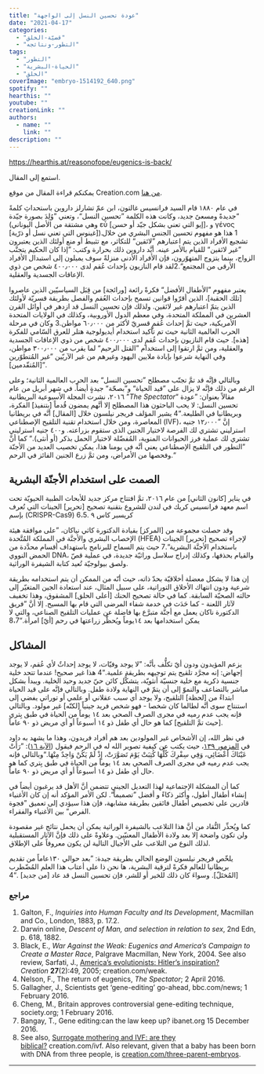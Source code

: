 ```yaml
---
title: "عودة تحسين النسل إلى الواجهة"
date: "2021-04-17"
categories: 
  - "قضيّة-الخلق"
  - "التطور-ونتائجه"
tags: 
  - "التطور"
  - "الحياة-البشرية"
  - "الخلق"
coverImage: "embryo-1514192_640.png"
spotify: ""
hearthis: ""
youtube: ""
creationLink: ""
authors:
  - name: ""
    link: ""
description: ""
---
```


https://hearthis.at/reasonofope/eugenics-is-back/

استمع إلى المقال.

يمكنكم قراءة المقال من موقع Creation.com [من هنا](https://creation.com/عودة-تحسين-النسل-إلى-الواجهة).

في عام ١٨٨٠ قام السيد فرانسيس غالتون، ابن عمّ تشارلز داروين باستحداثِ كلمةً جديدةً ومسعىً جديد، وكانت هذه الكلمة ”تحسين النسل“، وتعني ”وُلِدَ بصورة جيّدة“ (وهي مشتقة من الأصل اليوناني εὖ \[إيو التي تعني بشكل جيّد أو حسن\]، و γένος \[غينوس التي تعني نسل أو ذرّية\]).1 هذا هو مفهوم تحسين الجنس البشري من خلال تشجيع الأفراد الذين يتم اعتبارهم ”لائقين“ للتكاثر، مع تثبيط أو منع أولئك الذين يعتبرون ”غير لائقين“ للقيام بالأمر عينه. أيَّد داروين ذلك بحرارة وكتب: ”إذا كان الحكيم يتجنَّب الزواج، بينما يتزوج المتهوّرون، فإن الأفراد الأدنى منزلةً سوف يميلون إلى استبدال الأفراد الأرقى من المجتمع“.2لقد قام النازيون بإحداث عُقم لدى ٤٠٠٫٠٠٠ شخص من ذوي الإعاقات الجسدية والعقلية. 

يعتبر مفهوم ”الأطفال الأفضل“ فكرةً رائعة \[ورائجة\] من قِبَل السياسيّين الذين عاصروا \[تلك الحقبة\]، الذين أقرّوا قوانين تسمح بإحداث العُقم والفصل بطريقة قسريّة لأولئك الذين يتمّ اعتبارهم غير لائقين. ولذلك فإن تحسين النسل قد ازدهر في أوائل القرن العشرين في المملكة المتحدة، وفي معظم الدول الأوروبية، وكذلك في الولايات المتحدة الأمريكية، حيث تمَّ إحداث عُقمٍ قسريّ لأكثر من ٦٠٫٠٠٠ مواطن.3 وكان في مرحلة الحرب العالمية الثانية حيث تم تأكيد استخدام أيديولوجية هتلر للعرق السّامي للفكرة \[هذه\]. حيث قام النازيون بإحداث عُقمٍ لدى ٤٠٠٫٠٠٠ شخص من ذوي الإعاقات الجسدية والعقلية، ومن ثمَّ ارتقوا إلى استخدام ”القتل الرحيم“ لما يقرب من ٣٠٠٫٠٠٠ مواطن، وفي النهاية شرعوا بإبادة ملايين اليهود وغيرهم من غير الآريّين ”غير المُتطوّرين \[المُتقّدمين\]“.

وبالتالي فإنَّه قد تمَّ تجنّب مصطلح ”تحسين النسل“ بعد الحرب العالمية الثانية؛ وعلى الرغم من ذلك فإنَّه لا يزال على ”قيد الحياة“ و”بصحّة“ جيدةٍ أيضاً. في شهر أبريل من عام ٢٠١٦، نشرت المجلة الأسبوعية البريطانية ”_The Spectator_“ مقالاً بعنوان: ”عودة تحسين النسل: لا يحب الباحثون هذا المصطلح إلا أنَّهم يمضون قُدماً \[بتنفيذ\] الفكرة، وبريطانيا في الطليعة.“4 يشير المؤلف فريجر نيلسون خلال \[المقال\] أنَّه في بريطانيا المعاصرة، ومن خلال استخدام تقنية التلقيح الإصطناعي (IVF)، إنَّ ”١٢٫٠٠٠ جنيه استرليني تشتري لك الفرصة لاختيار الجنين الذي ستقوم بزراعته. و٤٠٠ جنيه استرليني تشتري لك عملية فرز الحيوانات المنوية، المُفضّلة لاختيار الحمل بذكر (أو أنثى).“ كما أنَّ ”التطور في التلقيح الإصطناعي يعني أنَّه في يومنا هذا، يمكن تخصيب العديد من الأجنّة وفحصها من الأمراض، ومن ثمَّ زرع الجنين الفائز في الرحم.“

## الصمت على استخدام الأجنّة البشرية

في يناير \[كانون الثاني\] من عام ٢٠١٦، تمَّ افتتاح مركز جديد للأبحاث الطبية الحيويّة تحت اسم معهد فرانسيس كريك في لندن للشروع بتقنية تصحيح \[تحرير\] الجينات التي تُعرف بإسم (CRISPR-Cas9) كريسبر كاس ٩ .6،5

وقد حصلت مجموعة من \[المركز\] بقيادة الدكتورة كاثي نياكان، ”على موافقة هيئة الإخصاب البشري والأجنَّة في المملكة المُتَّحدة (HFEA) لإجراء تصحيح \[تحرير\] الجينات باستخدام الأجنَّة البشرية“.7 حيث يتم السماح للبرنامج باستهداف أقسام محدَّدة من الحمض النووي DNA، والقيام بحذفها، وكذلك إدراج سلاسل وراثيّة جديدة، في عملية قصّ ولصق بيولوجيّة تُعيد كتابة الشيفرة الوراثية.

إن هذا لا يشكل معضلة أخلاقيّة بحدّ ذاته، حيث أنّه من الممكن أن يتم استخدامه بطريقة شرعية ودون انتهاك الأخلاق التوراتية، على سبيل المثال، عند استعادة الجين المتغيّر إلى حالته الصحيّة السابقة. كما في حالة تصحيح الحنك \[أعلى الحلق\] المشقوق، وهذا تخفيف لآثار اللعنة - كما حَدَث في خدمة شفاء المرضى التي قام بها المسيح. إلا أنَّ ”فريق الدكتورة ناكان يعمل مع أجنَّة متبرَّع بها فاضلة عن عمليات التلقيح الصناعي، والتي لا يمكن استخدامها بعد ١٤يوماً ويُحظَّر زراعتها في رحم \[أيّ\] امرأة.“8،7

## المشاكل

يزعم المؤيدون ودون أيّ تكلُّف بأنَّه: ”لا يوجد وفيّات، لا يوجد إحداثٌ لأي عُقم، لا يوجد إجهاض: إنه مجرَّد تلقيح يتم توجيهه بطريقة علمية.“4 هذا غير صحيح! عندما تتحد خلية جنسية ذكرية مع خلية جنسيّة أنثويّة، يتشكُّل كائن حيّ جديد وحيد الخلية. ويبدأ بشكل مباشر بالتضاعف والنموّ إلى أن يتمّ في النهاية ولادة طفل. وبالتالي فإنَّه على قيد الحياة ابتداءً من \[لحظة\] التلقيح، ولا يوجد أي سبب عقلاني أو علمي أو توراتي يفضي إلى استنتاج سوى أنَّه لطالما كان شخصا - فهو شخص فريد جينياً \[لكنّه\] غير مولود. وبالتالي فإنه يجب عدم رميه في مجرى الصرف الصحي بعد ١٤ يوماً من الحياة في طبق بِتري \[حيث تمَّ التلقيح\] كما هو حال أي طفل ذو ١٤ أسبوعاً أو أي مريض ذو ٩٠ عاماً.

في نظر الله، إن الأشخاص غير المولودين بعد هم أفراد فريدون، وهذا ما يشهد به داود في [المزمور ١٣٩](https://biblia.com/bible/ar-vandyke/Ps139)، حيث يكتب عن كيفية تصوير الله له في الرحم فيقول ([الآية ١٦](https://biblia.com/bible/ar-vandyke/Ps139:16)): ”رَأَتْ عَيْنَاكَ أَعْضَائِي، وَفِي سِفْرِكَ كُلُّهَا كُتِبَتْ يَوْمَ تَصَوَّرَتْ، إِذْ لَمْ يَكُنْ وَاحِدٌ مِنْهَا.“وبالتالي فإنه يجب عدم رميه في مجرى الصرف الصحي بعد ١٤ يوماً من الحياة في طبق بِتري كما هو حال أي طفل ذو ١٤ أسبوعاً أو أي مريض ذو ٩٠ عاماً. 

كما أن المشكلة الإجتماعية لهذا التعديل الجيني تتضمن أنَّ الأهل قد يرغبون أيضاً في إنشاء أطفال أطول، وأكثر ذكاءً و أفضل ”تصميماً“. لكن الأمر المؤكد أنه إن كان الأغنياء قادرين على تخصيص أطفال فائقين بطريقة مشابهة، فإن هذا سيؤدي إلى تعميق ”فجوة الفرص“ بين الأغنياء والفقراء.

كما ويُحذِّر النُّقاد من أنَّ هذا التلاعب بالشيفرة الوراثية يمكن أن يحمل نتائج غير مقصودة ولن تكون واضحة إلا بعد ولادة الأطفال المعنيّين. وعلاوةً على ذلك فإنَّ الآثار المستقبلية لذلك النوع من التلاعب على الأجيال التالية لن يكون معروفاً على الإطلاق.

يلخّص فريجر نيلسون الوضع الحالي بطريقة جيدة: ”بعد حوالي ١٣٠عاماً من تقديم بريطانيا للعالم فكرةً لترقية البشرية، ها نحن ذا على أعتاب هذا العلم المُضّطرب \[المُختَلّ\]. وسواءَ كان ذلك للخير أو للشر، فإن تحسين النسل قد عاد \[من جديد\] .“4

### مراجع

1. Galton, F., _Inquiries into Human Faculty and Its Development_, Macmillan and Co., London, 1883, p. 17.2.
2. Darwin online, _Descent of Man, and selection in relation to sex_, 2nd Edn, p. 618, 1882.
3. Black, E., _War Against the Weak: Eugenics and America’s Campaign to Create a Master Race_, Palgrave Macmillan, New York, 2004. See also review, Sarfati, J., [America’s evolutionists: Hitler’s inspiration?](https://creation.com/americas-evolutionists-hitlers-inspiration)_Creation_ **27**(2):49, 2005; creation.com/weak.
4. Nelson, F., The return of eugenics, _The Spectator_; 2 April 2016.
5. Gallagher, J., Scientists get ‘gene-editing’ go-ahead, bbc.com/news; 1 February 2016. 
6. Cheng, M., Britain approves controversial gene-editing technique, society.org; 1 February 2016. 
7. Bangay, T., Gene editing:can the law keep up? ibanet.org 15 December 2016. 
8. See also, [Surrogate mothering and IVF: are they biblical?](https://creation.com/surrogate-mothering-and-ivf-are-they-biblical) creation.com/ivf. Also relevant, given that a baby has been born with DNA from three people, is [creation.com/three-parent-embryos](https://creation.com/three-parent-embryos).

* * *
